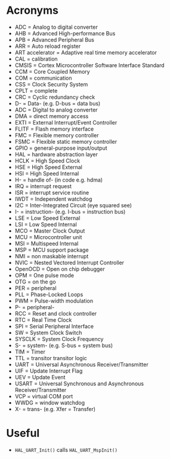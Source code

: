 # Acronyms

- ADC = Analog to digital converter
- AHB = Advanced High-performance Bus
- APB = Advanced Peripheral Bus
- ARR = Auto reload register
- ART accelerator = Adaptive real time memory accelerator
- CAL = calibration
- CMSIS = Cortex Microcontroller Software Interface Standard
- CCM = Core Coupled Memory 
- COM = communication
- CSS = Clock Security System
- CPLT = complete
- CRC = Cyclic redundancy check
- D- = Data- (e.g. D-bus = data bus)
- ADC = Digital to analog converter
- DMA = direct memory access
- EXTI = External Interrupt/Event Controller
- FLITF = Flash memory interface
- FMC = Flexible memory controller
- FSMC = Flexible static memory controller
- GPIO = general-purpose input/output
- HAL = hardware abstraction layer
- HCLK = High Speed Clock
- HSE = High Speed External
- HSI = High Speed Internal
- H- = handle of- (in code e.g. hdma)
- IRQ = interrupt request
- ISR = interrupt service routine
- IWDT = Independent watchdog
- I2C = Inter-Integrated Circuit (eye squared see)
- I- = instruction- (e.g. I-bus = instruction bus)
- LSE = Low Speed External
- LSI = Low Speed Internal
- MCO = Master Clock Output
- MCU = Microcontroller unit
- MSI = Multispeed Internal
- MSP = MCU support package
- NMI = non maskable interrupt
- NVIC = Nested Vectored Interrupt Controller
- OpenOCD = Open on chip debugger
- OPM = One pulse mode
- OTG = on the go
- PER = peripheral
- PLL = Phase-Locked Loops
- PWM = Pulse-width modulation
- P- = peripheral-
- RCC = Reset and clock controller
- RTC = Real Time Clock
- SPI = Serial Peripheral Interface
- SW = System Clock Switch
- SYSCLK = System Clock Frequency
- S- = system- (e.g. S-bus = system bus)
- TIM = Timer
- TTL = transitor transitor logic
- UART = Universal Asynchronous Receiver/Transmitter
- UIF = Update Interrupt Flag
- UEV = Update Event
- USART = Universal Synchronous and Asynchronous Receiver/Transmitter
- VCP = virtual COM port
- WWDG = window watchdog
- X- = trans- (e.g. Xfer = Transfer)

# Useful
- `HAL_UART_Init()` calls `HAL_UART_MspInit()`
